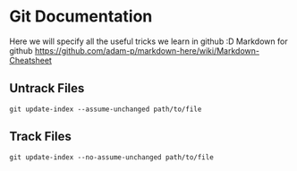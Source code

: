 # Git Documentation

Here we will specify all the useful tricks we learn in github :D 
Markdown for github https://github.com/adam-p/markdown-here/wiki/Markdown-Cheatsheet

## Untrack Files
`git update-index --assume-unchanged path/to/file`
## Track Files
`git update-index --no-assume-unchanged path/to/file`
